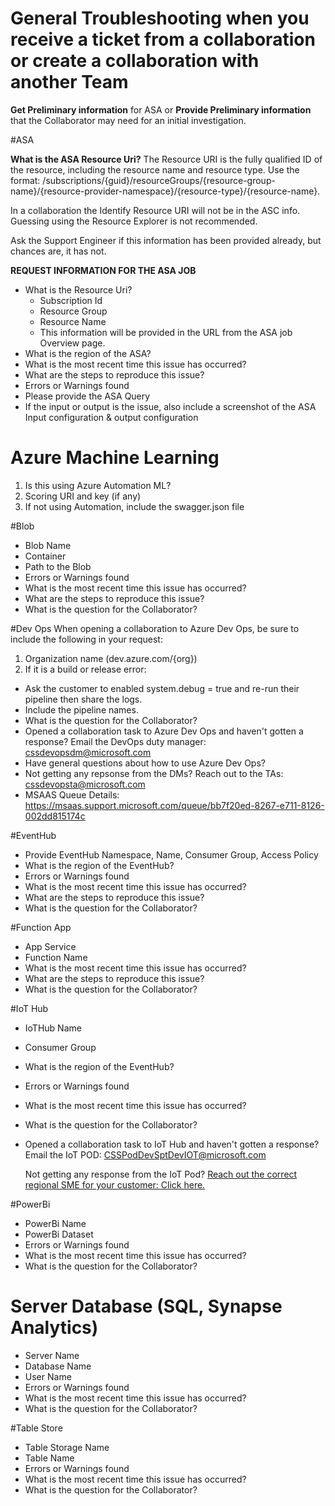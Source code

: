 # General Troubleshooting when you receive a ticket from a collaboration or create a collaboration with another Team
**Get Preliminary information** for ASA or **Provide Preliminary information** that the Collaborator may need for an initial investigation.

#ASA

**What is the ASA Resource Uri?** 
The Resource URI is the fully qualified ID of the resource, including the resource name and resource type. Use the format: 
/subscriptions/{guid}/resourceGroups/{resource-group-name}/{resource-provider-namespace}/{resource-type}/{resource-name}. 

   In a collaboration the Identify Resource URI will not be in the ASC info.  Guessing using the Resource Explorer is not recommended. 

   Ask the Support Engineer if this information has been provided already, but chances are, it has not. 
 
**REQUEST INFORMATION FOR THE ASA JOB**
- What is the Resource Uri?
   - Subscription Id
   - Resource Group
   - Resource Name
   - This information will be provided in the URL from the ASA job Overview page.
- What is the region of the ASA?
- What is the most recent time this issue has occurred?
- What are the steps to reproduce this issue?
- Errors or Warnings found
- Please provide the ASA Query
- If the input or output is the issue, also include a screenshot of the ASA Input configuration & output configuration

# Azure Machine Learning
1. Is this using Azure Automation ML? 
2. Scoring URI and key (if any)
3. If not using Automation, include the swagger.json file 

#Blob
- Blob Name
- Container
- Path to the Blob
- Errors or Warnings found
- What is the most recent time this issue has occurred?
- What are the steps to reproduce this issue?
- What is the question for the Collaborator?

#Dev Ops
When opening a collaboration to Azure Dev Ops, be sure to include the following in your request:

1. Organization name (dev.azure.com/{org})
1. If it is a build or release error:
- Ask the customer to enabled system.debug = true and re-run their pipeline then share the logs.
- Include the pipeline names.
- What is the question for the Collaborator?
- Opened a collaboration task to Azure Dev Ops and haven't gotten a response?
Email the DevOps duty manager: cssdevopsdm@microsoft.com
- Have general questions about how to use Azure Dev Ops?
- Not getting any repsonse from the DMs?
Reach out to the TAs: cssdevopsta@microsoft.com
- MSAAS Queue Details:
https://msaas.support.microsoft.com/queue/bb7f20ed-8267-e711-8126-002dd815174c

#EventHub
- Provide EventHub Namespace, Name, Consumer Group, Access Policy
- What is the region of the EventHub?
- Errors or Warnings found
- What is the most recent time this issue has occurred?
- What are the steps to reproduce this issue?
- What is the question for the Collaborator?

#Function App
- App Service
- Function Name
- What is the most recent time this issue has occurred?
- What are the steps to reproduce this issue?
- What is the question for the Collaborator?

#IoT Hub
- IoTHub Name
- Consumer Group
- What is the region of the EventHub?
- Errors or Warnings found
- What is the most recent time this issue has occurred?
- What is the question for the Collaborator?
- Opened a collaboration task to IoT Hub and haven't gotten a response?
Email the IoT POD:
CSSPodDevSptDevIOT@microsoft.com

   Not getting any response from the IoT Pod?
[Reach out the correct regional SME for your customer: Click here.](https://dev.azure.com/Supportability/Big%20Data/_wiki/wikis/Big-Data.wiki/289430/Collaborations-IoT-Hub)  

#PowerBi
- PowerBi Name
- PowerBi Dataset
- Errors or Warnings found
- What is the most recent time this issue has occurred?
- What is the question for the Collaborator?

# Server Database (SQL, Synapse Analytics)
- Server Name
- Database Name
- User Name
- Errors or Warnings found
- What is the most recent time this issue has occurred?
- What is the question for the Collaborator?

#Table Store
- Table Storage Name
- Table Name
- Errors or Warnings found
- What is the most recent time this issue has occurred?
- What is the question for the Collaborator?

